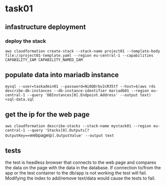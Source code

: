 # task01

## infastructure deployment

### deploy the stack
`aws cloudformation create-stack --stack-name project01 --template-body file://project01-template.yaml --region eu-central-1 --capabilities CAPABILITY_IAM CAPABILITY_NAMED_IAM`

## populate data into mariadb instance
`mysql --user=taskadmin01 --password=Ni8Q8rbv2cR35tf --host=$(aws rds describe-db-instances --db-instance-identifier mariadb01 --region eu-central-1 --query 'DBInstances[0].Endpoint.Address' --output text) <sql-data.sql`

## get the ip for the web page
`aws cloudformation describe-stacks --stack-name mystack01 --region eu-central-1 --query 'Stacks[0].Outputs[?OutputKey==`webpageip`].OutputValue' --output text`

## tests 
the test is headless browser that connects to the web page and compares the data on the page with the data in the database. If connection to/from the app or the test container to the db/app is not working the test will fail. Modifying the index to add/remove text/data would cause the tests to fail.